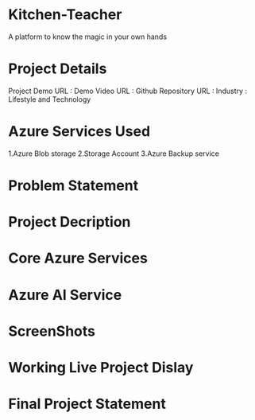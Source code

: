 # Kitchen-Teacher
A platform to know the magic in your own hands
# Project Details
Project Demo URL : 
Demo Video URL : 
Github Repository URL : 
Industry : Lifestyle and Technology
# Azure Services Used
  1.Azure Blob storage
  2.Storage Account
  3.Azure Backup service
# Problem Statement
# Project Decription
# Core Azure Services
# Azure AI Service
# ScreenShots
# Working Live Project Dislay
# Final Project Statement
